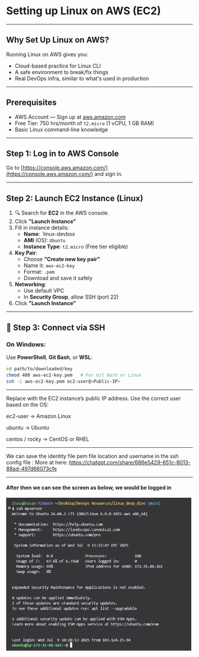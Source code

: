 # Setting up Linux on AWS (EC2)
---
## Why Set Up Linux on AWS?

Running Linux on AWS gives you:

- Cloud-based practice for Linux CLI
- A safe environment to break/fix things
- Real DevOps infra, similar to what's used in production  

---

## Prerequisites

- AWS Account — Sign up at [aws.amazon.com](https://aws.amazon.com/)
- Free Tier: 750 hrs/month of `t2.micro` (1 vCPU, 1 GB RAM)
- Basic Linux command-line knowledge

---

## Step 1: Log in to AWS Console

Go to [https://console.aws.amazon.com/](https://console.aws.amazon.com/) and sign in.

---

## Step 2: Launch EC2 Instance (Linux)

1. 🔍 Search for **EC2** in the AWS console.
2. Click **"Launch Instance"**
3. Fill in instance details:
   - **Name**: `linux-devbox
   - **AMI** (OS): `Ubuntu`
   - **Instance Type**: `t2.micro` (Free tier eligible)
4. **Key Pair**:
   - Choose **"Create new key pair"**
   - Name it: `aws-ec2-key`
   - Format: `.pem`
   - Download and save it safely
5. **Networking**:
   - Use default VPC
   - In **Security Group**, allow SSH (port 22)
6. Click **"Launch Instance"**

---

## 🔐 Step 3: Connect via SSH

### On Windows:

Use **PowerShell**, **Git Bash**, or **WSL**:

```bash
cd path/to/downloaded/key
chmod 400 aws-ec2-key.pem   # For Git Bash or Linux
ssh -i aws-ec2-key.pem ec2-user@<Public-IP>
```
---

Replace <Public-IP> with the EC2 instance’s public IP address. Use the correct user based on the OS:

ec2-user → Amazon Linux

ubuntu → Ubuntu

centos / rocky → CentOS or RHEL

---

We can save the identity file pem file location and username in the ssh config file : More at here:  https://chatgpt.com/share/686e5429-651c-8013-88ad-497d66073cfe

---

#### After then we can see the screen as below, we would be logged in

<img src="../images/image.png" alt="linux logged in user" width="500"/>


